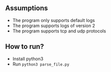 ## Assumptions
* The program only supports default logs
* The program supports logs of version 2
* The program supports tcp and udp protocols

## How to run?
* Install python3
* Run `python3 parse_file.py`